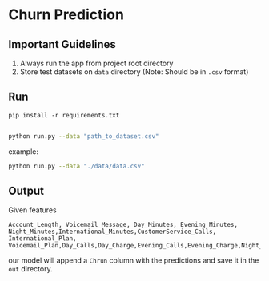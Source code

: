 # Churn Prediction

## Important Guidelines

1. Always run the app from project root directory
2. Store test datasets on `data` directory (Note: Should be in `.csv` format)

## Run

```
pip install -r requirements.txt
```

```bash

python run.py --data "path_to_dataset.csv"
```

example:

```bash
python run.py --data "./data/data.csv"
```

## Output

Given features

```
Account_Length, Voicemail_Message, Day_Minutes, Evening_Minutes, Night_Minutes,International_Minutes,CustomerService_Calls, International_Plan, Voicemail_Plan,Day_Calls,Day_Charge,Evening_Calls,Evening_Charge,Night_Calls,Night_Charge,International_Calls,International_Charge,State,Area_Code,Phone

```

our model will append a `Chrun` column with the predictions and save it in the `out` directory.
